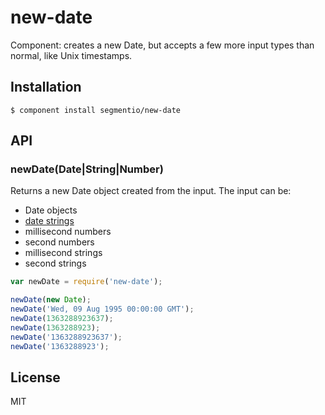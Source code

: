 
# new-date

  Component: creates a new Date, but accepts a few more input types than normal, like Unix timestamps.

## Installation

    $ component install segmentio/new-date

## API

### newDate(Date|String|Number)

  Returns a new Date object created from the input. The input can be:

  * Date objects
  * [date strings](https://developer.mozilla.org/en-US/docs/JavaScript/Reference/Global_Objects/Date/parse)
  * millisecond numbers
  * second numbers
  * millisecond strings
  * second strings

```js
var newDate = require('new-date');

newDate(new Date);
newDate('Wed, 09 Aug 1995 00:00:00 GMT');
newDate(1363288923637);
newDate(1363288923);
newDate('1363288923637');
newDate('1363288923');
```

## License

  MIT
